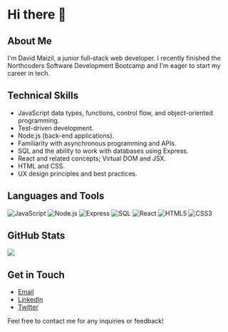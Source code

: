 # Hi there 👋

## About Me

I'm David Maizil, a junior full-stack web developer. I recently finished the Northcoders Software Development Bootcamp and I'm eager to start my career in tech.

## Technical Skills

- JavaScript data types, functions, control flow, and object-oriented programming.
- Test-driven development.
- Node.js (back-end applications).
- Familiarity with asynchronous programming and APIs.
- SQL and the ability to work with databases using Express.
- React and related concepts; Virtual DOM and JSX.
- HTML and CSS.
- UX design principles and best practices.

## Languages and Tools

![JavaScript](https://img.shields.io/badge/-JavaScript-yellow?style=flat-square&logo=javascript&logoColor=white)
![Node.js](https://img.shields.io/badge/-Node.js-green?style=flat-square&logo=node.js&logoColor=white)
![Express](https://img.shields.io/badge/-Express-gray?style=flat-square&logo=express&logoColor=white)
![SQL](https://img.shields.io/badge/-SQL-blue?style=flat-square&logo=postgresql&logoColor=white)
![React](https://img.shields.io/badge/-React-blue?style=flat-square&logo=react&logoColor=white)
![HTML5](https://img.shields.io/badge/-HTML5-red?style=flat-square&logo=html5&logoColor=white)
![CSS3](https://img.shields.io/badge/-CSS3-blue?style=flat-square&logo=css3&logoColor=white)

## GitHub Stats

<img align="center" src="https://github-readme-stats.vercel.app/api?username=Damz1&show_icons=true&include_all_commits=true&count_private=true&theme=radical" />

## Get in Touch

- [Email](mailto:example@gmail.com)
- [LinkedIn](https://www.linkedin.com/in/example)
- [Twitter](https://twitter.com/example)

Feel free to contact me for any inquiries or feedback!


<!--
**Damz1/Damz1** is a ✨ _special_ ✨ repository because its `README.md` (this file) appears on your GitHub profile.

Here are some ideas to get you started:

- 🔭 I’m currently working on ...
- 🌱 I’m currently learning ...
- 👯 I’m looking to collaborate on ...
- 🤔 I’m looking for help with ...
- 💬 Ask me about ...
- 📫 How to reach me: ...
- 😄 Pronouns: ...
- ⚡ Fun fact: ...
-->
